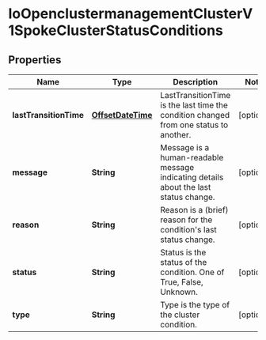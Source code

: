 
# IoOpenclustermanagementClusterV1SpokeClusterStatusConditions

## Properties
Name | Type | Description | Notes
------------ | ------------- | ------------- | -------------
**lastTransitionTime** | [**OffsetDateTime**](OffsetDateTime.md) | LastTransitionTime is the last time the condition changed from one status to another. |  [optional]
**message** | **String** | Message is a human-readable message indicating details about the last status change. |  [optional]
**reason** | **String** | Reason is a (brief) reason for the condition&#39;s last status change. |  [optional]
**status** | **String** | Status is the status of the condition. One of True, False, Unknown. |  [optional]
**type** | **String** | Type is the type of the cluster condition. |  [optional]



